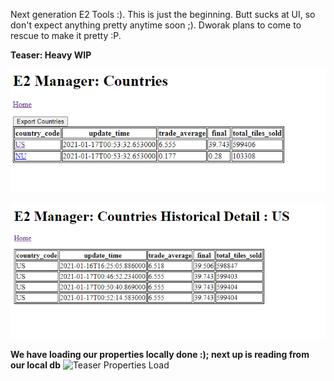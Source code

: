 Next generation E2 Tools :). This is just the beginning. Butt sucks at UI, so don't expect anything pretty anytime soon ;). Dworak plans to come to rescue to make it pretty :P.

**Teaser: Heavy WIP**

![Teaser Countries](/e2_manager/screenshots/countries.png?raw=true "Countries Teaser")

![Teaser Countries Historical](/e2_manager/screenshots/countries_historical.png?raw=true "Countries Teaser")

**We have loading our properties locally done :); next up is reading from our local db**
![Teaser Properties Load](/e2_manager/screenshots/properties_load.png?raw=true "Properties Load Teaser")

